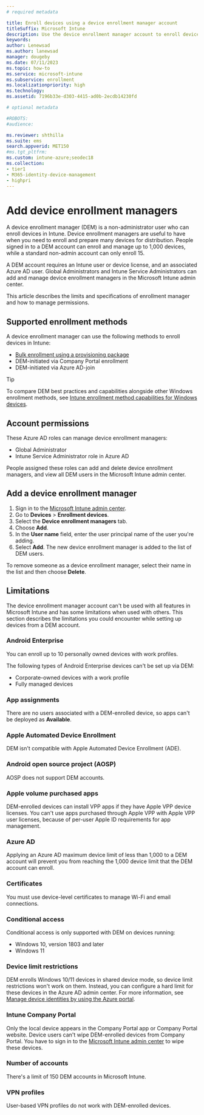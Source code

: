 ```yaml
---
# required metadata

title: Enroll devices using a device enrollment manager account
titleSuffix: Microsoft Intune
description: Use the device enrollment manager account to enroll devices in Intune.
keywords:
author: Lenewsad
ms.author: lanewsad
manager: dougeby
ms.date: 07/11/2023
ms.topic: how-to
ms.service: microsoft-intune
ms.subservice: enrollment
ms.localizationpriority: high
ms.technology:
ms.assetid: 7196b33e-d303-4415-ad0b-2ecdb14230fd

# optional metadata

#ROBOTS:
#audience:

ms.reviewer: shthilla
ms.suite: ems
search.appverid: MET150
#ms.tgt_pltfrm:
ms.custom: intune-azure;seodec18
ms.collection:
- tier1
- M365-identity-device-management
- highpri
---
```


# Add device enrollment managers  

A device enrollment manager (DEM) is a non-administrator user who can enroll devices in Intune. Device enrollment managers are useful to have when you need to enroll and prepare many devices for distribution. People signed in to a DEM account can enroll and manage up to 1,000 devices, while a standard non-admin account can only enroll 15.  

A DEM account requires an Intune user or device license, and an associated Azure AD user. Global Administrators and Intune Service Administrators can add and manage device enrollment managers in the Microsoft Intune admin center. 

This article describes the limits and specifications of enrollment manager and how to manage permissions.  

## Supported enrollment methods 

A device enrollment manager can use the following methods to enroll devices in Intune:    

- [Bulk enrollment using a provisioning package](windows-bulk-enroll.md)
- DEM-initiated via Company Portal enrollment   
- DEM-initiated via Azure AD-join  

> [!TIP]
> To compare DEM best practices and capabilities alongside other Windows enrollment methods, see [Intune enrollment method capabilities for Windows devices](/mem/intune/fundamentals/deployment-guide-enrollment-windows).  


## Account permissions 

These Azure AD roles can manage device enrollment managers: 

* Global Administrator 
* Intune Service Administrator role in Azure AD    

People assigned these roles can add and delete device enrollment managers, and view all DEM users in the Microsoft Intune admin center.  

## Add a device enrollment manager

1. Sign in to the [Microsoft Intune admin center](https://go.microsoft.com/fwlink/?linkid=2109431).
2. Go to **Devices** > **Enrollment devices**.
3. Select the **Device enrollment managers** tab.  
4. Choose **Add**.
3. In the **User name** field, enter the user principal name of the user you're adding.
6. Select **Add**. The new device enrollment manager is added to the list of DEM users. 

To remove someone as a device enrollment manager, select their name in the list and then choose **Delete**.  

## Limitations 

The device enrollment manager account can't be used with all features in Microsoft Intune and has some limitations when used with others. This section describes the limitations you could encounter while setting up devices from a DEM account.  

### Android Enterprise  
You can enroll up to 10 personally owned devices with work profiles. 

The following types of Android Enterprise devices can't be set up via DEM:    

  * Corporate-owned devices with a work profile
  * Fully managed devices  

### App assignments  
There are no users associated with a DEM-enrolled device, so apps can't be deployed as **Available**. 

### Apple Automated Device Enrollment  
DEM isn't compatible with Apple Automated Device Enrollment (ADE).

### Android open source project (AOSP)
AOSP does not support DEM accounts.


### Apple volume purchased apps  
DEM-enrolled devices can install VPP apps if they have Apple VPP device licenses. You can't use apps purchased through Apple VPP with Apple VPP user licenses, because of per-user Apple ID requirements for app management.  

### Azure AD  
Applying an Azure AD maximum device limit of less than 1,000 to a DEM account will prevent you from reaching the 1,000 device limit that the DEM account can enroll.  

### Certificates  
You must use device-level certificates to manage Wi-Fi and email connections.  

### Conditional access  
Conditional access is only supported with DEM on devices running:  

* Windows 10, version 1803 and later  
* Windows 11     

### Device limit restrictions    
DEM enrolls Windows 10/11 devices in shared device mode, so device limit restrictions won't work on them. Instead, you can configure a hard limit for these devices in the Azure AD admin center. For more information, see [Manage device identities by using the Azure portal](/azure/active-directory/devices/device-management-azure-portal#configure-device-settings).       

### Intune Company Portal  
Only the local device appears in the Company Portal app or Company Portal website. Device users can't wipe DEM-enrolled devices from Company Portal. You have to sign in to the [Microsoft Intune admin center](https://go.microsoft.com/fwlink/?linkid=2109431) to wipe these devices.  

### Number of accounts  
There's a limit of 150 DEM accounts in Microsoft Intune.  

### VPN profiles  
User-based VPN profiles do not work with DEM-enrolled devices.  
